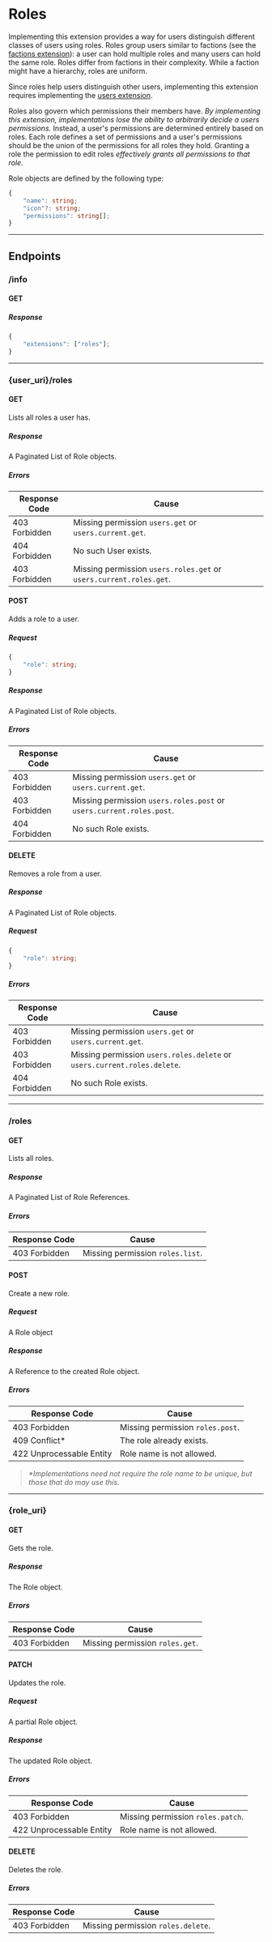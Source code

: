 Roles
=====
Implementing this extension provides a way for users distinguish different classes of users using roles.
Roles group users similar to factions (see the [factions extension](./factions.md)): a user can hold multiple roles and many users can hold the same role.
Roles differ from factions in their complexity.
While a faction might have a hierarchy, roles are uniform.

Since roles help users distinguish other users, implementing this extension requires implementing the [users extension](./users.md).

Roles also govern which permissions their members have.
*By implementing this extension, implementations lose the ability to arbitrarily decide a users permissions.*
Instead, a user's permissions are determined entirely based on roles.
Each role defines a set of permissions and a user's permissions should be the union of the permissions for all roles they hold.
Granting a role the permission to edit roles *effectively grants all permissions to that role.*

Role objects are defined by the following type:
```typescript
{
	"name": string;
	"icon"?: string;
	"permissions": string[];
}
```

--------------------------------------------------------------------------------

## Endpoints

### /info
#### GET
##### Response
```typescript
{
	"extensions": ["roles"];
}
```

--------------------------------------------------------------------------------

### {user_uri}/roles
#### GET
Lists all roles a user has.
##### Response
A Paginated List of Role objects.
##### Errors
| Response Code | Cause                                                              |
|---------------|--------------------------------------------------------------------|
| 403 Forbidden | Missing permission `users.get` or `users.current.get`.             |
| 404 Forbidden | No such User exists.                                               |
| 403 Forbidden | Missing permission `users.roles.get` or `users.current.roles.get`. |

#### POST
Adds a role to a user.
##### Request
```typescript
{
	"role": string;
}
```
##### Response
A Paginated List of Role objects.
##### Errors
| Response Code | Cause                                                                |
|---------------|----------------------------------------------------------------------|
| 403 Forbidden | Missing permission `users.get` or `users.current.get`.               |
| 403 Forbidden | Missing permission `users.roles.post` or `users.current.roles.post`. |
| 404 Forbidden | No such Role exists.                                                 |

#### DELETE
Removes a role from a user.
##### Response
A Paginated List of Role objects.
##### Request
```typescript
{
	"role": string;
}
```
##### Errors
| Response Code | Cause                                                                    |
|---------------|--------------------------------------------------------------------------|
| 403 Forbidden | Missing permission `users.get` or `users.current.get`.                   |
| 403 Forbidden | Missing permission `users.roles.delete` or `users.current.roles.delete`. |
| 404 Forbidden | No such Role exists.                                                     |

--------------------------------------------------------------------------------

### /roles
#### GET
Lists all roles.
##### Response
A Paginated List of Role References.
##### Errors
| Response Code | Cause                            |
|---------------|----------------------------------|
| 403 Forbidden | Missing permission `roles.list`. |

#### POST
Create a new role.
##### Request
A Role object
##### Response
A Reference to the created Role object.
##### Errors
| Response Code            | Cause                            |
|--------------------------|----------------------------------|
| 403 Forbidden            | Missing permission `roles.post`. |
| 409 Conflict*            | The role already exists.         |
| 422 Unprocessable Entity | Role name is not allowed.        |

> *\*Implementations need not require the role name to be unique, but those that do may use this.*

--------------------------------------------------------------------------------

### {role_uri}
#### GET
Gets the role.
##### Response
The Role object.
##### Errors
| Response Code | Cause                           |
|---------------|---------------------------------|
| 403 Forbidden | Missing permission `roles.get`. |

#### PATCH
Updates the role.
##### Request
A partial Role object.
##### Response
The updated Role object.
##### Errors
| Response Code            | Cause                             |
|--------------------------|-----------------------------------|
| 403 Forbidden            | Missing permission `roles.patch`. |
| 422 Unprocessable Entity | Role name is not allowed.         |

#### DELETE
Deletes the role.
##### Errors
| Response Code | Cause                              |
|---------------|------------------------------------|
| 403 Forbidden | Missing permission `roles.delete`. |
